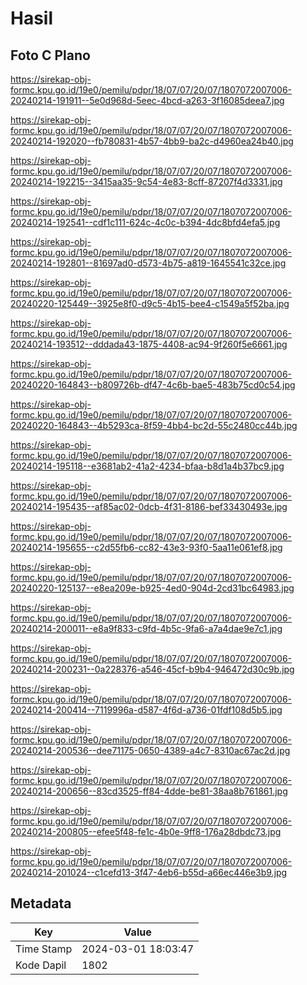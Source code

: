 # Hasil

## Foto C Plano

https://sirekap-obj-formc.kpu.go.id/19e0/pemilu/pdpr/18/07/07/20/07/1807072007006-20240214-191911--5e0d968d-5eec-4bcd-a263-3f16085deea7.jpg

https://sirekap-obj-formc.kpu.go.id/19e0/pemilu/pdpr/18/07/07/20/07/1807072007006-20240214-192020--fb780831-4b57-4bb9-ba2c-d4960ea24b40.jpg

https://sirekap-obj-formc.kpu.go.id/19e0/pemilu/pdpr/18/07/07/20/07/1807072007006-20240214-192215--3415aa35-9c54-4e83-8cff-87207f4d3331.jpg

https://sirekap-obj-formc.kpu.go.id/19e0/pemilu/pdpr/18/07/07/20/07/1807072007006-20240214-192541--cdf1c111-624c-4c0c-b394-4dc8bfd4efa5.jpg

https://sirekap-obj-formc.kpu.go.id/19e0/pemilu/pdpr/18/07/07/20/07/1807072007006-20240214-192801--81697ad0-d573-4b75-a819-1645541c32ce.jpg

https://sirekap-obj-formc.kpu.go.id/19e0/pemilu/pdpr/18/07/07/20/07/1807072007006-20240220-125449--3925e8f0-d9c5-4b15-bee4-c1549a5f52ba.jpg

https://sirekap-obj-formc.kpu.go.id/19e0/pemilu/pdpr/18/07/07/20/07/1807072007006-20240214-193512--dddada43-1875-4408-ac94-9f260f5e6661.jpg

https://sirekap-obj-formc.kpu.go.id/19e0/pemilu/pdpr/18/07/07/20/07/1807072007006-20240220-164843--b809726b-df47-4c6b-bae5-483b75cd0c54.jpg

https://sirekap-obj-formc.kpu.go.id/19e0/pemilu/pdpr/18/07/07/20/07/1807072007006-20240220-164843--4b5293ca-8f59-4bb4-bc2d-55c2480cc44b.jpg

https://sirekap-obj-formc.kpu.go.id/19e0/pemilu/pdpr/18/07/07/20/07/1807072007006-20240214-195118--e3681ab2-41a2-4234-bfaa-b8d1a4b37bc9.jpg

https://sirekap-obj-formc.kpu.go.id/19e0/pemilu/pdpr/18/07/07/20/07/1807072007006-20240214-195435--af85ac02-0dcb-4f31-8186-bef33430493e.jpg

https://sirekap-obj-formc.kpu.go.id/19e0/pemilu/pdpr/18/07/07/20/07/1807072007006-20240214-195655--c2d55fb6-cc82-43e3-93f0-5aa11e061ef8.jpg

https://sirekap-obj-formc.kpu.go.id/19e0/pemilu/pdpr/18/07/07/20/07/1807072007006-20240220-125137--e8ea209e-b925-4ed0-904d-2cd31bc64983.jpg

https://sirekap-obj-formc.kpu.go.id/19e0/pemilu/pdpr/18/07/07/20/07/1807072007006-20240214-200011--e8a9f833-c9fd-4b5c-9fa6-a7a4dae9e7c1.jpg

https://sirekap-obj-formc.kpu.go.id/19e0/pemilu/pdpr/18/07/07/20/07/1807072007006-20240214-200231--0a228376-a546-45cf-b9b4-946472d30c9b.jpg

https://sirekap-obj-formc.kpu.go.id/19e0/pemilu/pdpr/18/07/07/20/07/1807072007006-20240214-200414--7119996a-d587-4f6d-a736-01fdf108d5b5.jpg

https://sirekap-obj-formc.kpu.go.id/19e0/pemilu/pdpr/18/07/07/20/07/1807072007006-20240214-200536--dee71175-0650-4389-a4c7-8310ac67ac2d.jpg

https://sirekap-obj-formc.kpu.go.id/19e0/pemilu/pdpr/18/07/07/20/07/1807072007006-20240214-200656--83cd3525-ff84-4dde-be81-38aa8b761861.jpg

https://sirekap-obj-formc.kpu.go.id/19e0/pemilu/pdpr/18/07/07/20/07/1807072007006-20240214-200805--efee5f48-fe1c-4b0e-9ff8-176a28dbdc73.jpg

https://sirekap-obj-formc.kpu.go.id/19e0/pemilu/pdpr/18/07/07/20/07/1807072007006-20240214-201024--c1cefd13-3f47-4eb6-b55d-a66ec446e3b9.jpg


## Metadata

| Key        | Value               |
| ---------- | ------------------- |
| Time Stamp | 2024-03-01 18:03:47 |
| Kode Dapil | 1802                |



